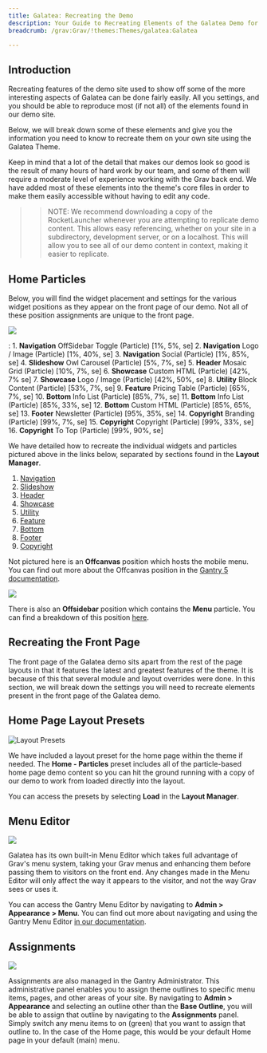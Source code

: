 ```yaml
---
title: Galatea: Recreating the Demo
description: Your Guide to Recreating Elements of the Galatea Demo for Grav
breadcrumb: /grav:Grav/!themes:Themes/galatea:Galatea

---
```


Introduction
-----

Recreating features of the demo site used to show off some of the more interesting aspects of Galatea can be done fairly easily. All you settings, and you should be able to reproduce most (if not all) of the elements found in our demo site.

Below, we will break down some of these elements and give you the information you need to know to recreate them on your own site using the Galatea Theme.

Keep in mind that a lot of the detail that makes our demos look so good is the result of many hours of hard work by our team, and some of them will require a moderate level of experience working with the Grav back end. We have added most of these elements into the theme's core files in order to make them easily accessible without having to edit any code.

>> NOTE: We recommend downloading a copy of the RocketLauncher whenever you are attempting to replicate demo content. This allows easy referencing, whether on your site in a subdirectory, development server, or on a localhost. This will allow you to see all of our demo content in context, making it easier to replicate.

Home Particles
-----

Below, you will find the widget placement and settings for the various widget positions as they appear on the front page of our demo. Not all of these position assignments are unique to the front page.

![](assets/galatea2.jpeg)

:   1. **Navigation** OffSidebar Toggle (Particle) [1%, 5%, se]
    2. **Navigation** Logo / Image (Particle) [1%, 40%, se]
    3. **Navigation** Social (Particle) [1%, 85%, se]
    4. **Slideshow** Owl Carousel (Particle) [5%, 7%, se]
    5. **Header** Mosaic Grid (Particle) [10%, 7%, se]
    6. **Showcase** Custom HTML (Particle) [42%, 7% se]
    7. **Showcase** Logo / Image (Particle) [42%, 50%, se]
    8. **Utility** Block Content  (Particle) [53%, 7%, se]
    9. **Feature** Pricing Table (Particle) [65%, 7%, se]
    10. **Bottom** Info List (Particle) [85%, 7%, se]
    11. **Bottom** Info List (Particle) [85%, 33%, se]
    12. **Bottom** Custom HTML (Particle) [85%, 65%, se]
    13. **Footer** Newsletter (Particle) [95%, 35%, se]
    14. **Copyright** Branding (Particle) [99%, 7%, se]
    15. **Copyright** Copyright (Particle) [99%, 33%, se]
    16. **Copyright** To Top (Particle) [99%, 90%, se]

We have detailed how to recreate the individual widgets and particles pictured above in the links below, separated by sections found in the **Layout Manager**.

1. [Navigation](demo_navigation.md)
2. [Slideshow](demo_slideshow.md)
3. [Header](demo_header.md)
3. [Showcase](demo_showcase.md)
4. [Utility](demo_utility.md)
5. [Feature](demo_feature.md)
6. [Bottom](demo_bottom.md)
7. [Footer](demo_footer.md)
8. [Copyright](demo_copyright.md)

Not pictured here is an **Offcanvas** position which hosts the mobile menu. You can find out more about the Offcanvas position in the [Gantry 5 documentation](http://docs.gantry.org/gantry5/configure/layout-manager#offcanvas-section).

![](assets/offsidebar.jpeg)

There is also an **Offsidebar** position which contains the **Menu** particle. You can find a breakdown of this position [here](demo_offsidebar.md).

Recreating the Front Page
-----

The front page of the Galatea demo sits apart from the rest of the page layouts in that it features the latest and greatest features of the theme. It is because of this that several module and layout overrides were done. In this section, we will break down the settings you will need to recreate elements present in the front page of the Galatea demo.

Home Page Layout Presets
-----

![Layout Presets](assets/layout_presets.jpeg)

We have included a layout preset for the home page within the theme if needed. The **Home - Particles** preset includes all of the particle-based home page demo content so you can hit the ground running with a copy of our demo to work from loaded directly into the layout.

You can access the presets by selecting **Load** in the **Layout Manager**.

Menu Editor
-----

![](assets/menu_1.jpeg)

Galatea has its own built-in Menu Editor which takes full advantage of Grav's menu system, taking your Grav menus and enhancing them before passing them to visitors on the front end. Any changes made in the Menu Editor will only affect the way it appears to the visitor, and not the way Grav sees or uses it.

You can access the Gantry Menu Editor by navigating to **Admin > Appearance > Menu**. You can find out more about navigating and using the Gantry Menu Editor [in our documentation](http://docs.gantry.org/gantry5/configure/menu-editor).

Assignments
-----

![](assets/assignments_1.jpeg)

Assignments are also managed in the Gantry Administrator. This administrative panel enables you to assign theme outlines to specific menu items, pages, and other areas of your site. By navigating to **Admin > Appearance** and selecting an outline other than the **Base Outline**, you will be able to assign that outline by navigating to the **Assignments** panel. Simply switch any menu items to on (green) that you want to assign that outline to. In the case of the Home page, this would be your default Home page in your default (main) menu.